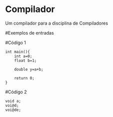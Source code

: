 # Compilador
Um compilador para a disciplina de Compiladores

#Exemplos de entradas

#Código 1

    int main(){
        int a=0;
        float b=1;

        double y=a+b;

        return 0;
    }

#Código 2

    void a;
    voi@d;
    voi@de;
